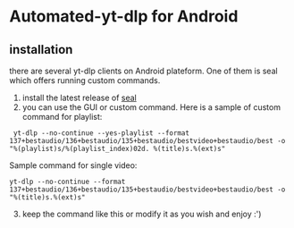 # Automated-yt-dlp for Android

## installation
there are several yt-dlp clients on Android plateform. One of them is seal which offers running custom commands.
01. install the latest release of [seal](https://github.com/JunkFood02/Seal)
02. you can use the GUI or custom command. Here is a sample of custom command for playlist:
```
 yt-dlp --no-continue --yes-playlist --format 137+bestaudio/136+bestaudio/135+bestaudio/bestvideo+bestaudio/best -o "%(playlist)s/%(playlist_index)02d. %(title)s.%(ext)s"
```
Sample command for single video:
```
yt-dlp --no-continue --format 137+bestaudio/136+bestaudio/135+bestaudio/bestvideo+bestaudio/best -o "%(title)s.%(ext)s"
```
3. keep the command like this or modify it as you wish and enjoy :')
